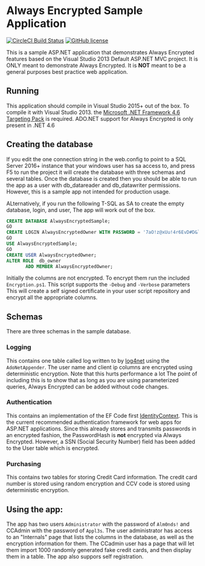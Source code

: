 # Always Encrypted Sample Application

[![CircleCI Build Status](https://circleci.com/gh/sqlcollaborative/AlwaysEncryptedSample.svg?style=shield)](https://circleci.com/gh/sqlcollaborative/AlwaysEncryptedSample) [![GitHub license](https://img.shields.io/badge/license-MIT-blue.svg)](https://raw.githubusercontent.com/sqlcollaborative/AlwaysEncryptedSample/master/License.md)

This is a sample ASP.NET application that demonstrates Always Encrypted 
features based on the Visual Studio 2013 Default ASP.NET MVC project.
It is ONLY meant to demonstrate Always Encrypted. It is **NOT** meant
to be a general purposes best practice web application.

## Running

This application should compile in Visual Studio 2015+ out of the box. To 
compile it with Visual Studio 2013. the [Microsoft .NET Framework 4.6 Targeting
Pack](https://www.microsoft.com/en-us/download/details.aspx?id=48136) is
required. ADO.NET support for Always Encrypted is only present in .NET 4.6

## Creating the database

If you edit the one connection string in the web.config to point to a SQL 
Server 2016+ instance that your windows user has sa access to, and press F5 to run the
project it will create the database with three schemas and several tables. Once
the database is created then you should be able to run the app as a user with 
db_datareader and  db_datawriter permissions. However, this is a sample app
not intended for production usage.

ALternatively, if you run the following T-SQL as SA to create the empty database, login, and user, The app will work out of the box.

```SQL
CREATE DATABASE AlwaysEncryptedSample;
GO
CREATE LOGIN AlwaysEncryptedOwner WITH PASSWORD = '7aO!z@xUu!4r6EvD#D&l$sz6&h^rhxL6fzAHMpnOga@LO*WdsEdpfh4^Egtl';
GO
USE AlwaysEncryptedSample;
GO
CREATE USER AlwaysEncryptedOwner;
ALTER ROLE  db_owner  
       ADD MEMBER AlwaysEncryptedOwner;
```

Initially the columns are not encrypted. To encrypt them run the included
`Encryption.ps1`. This script supports the `-Debug` and `-Verbose` parameters
This will create a self signed certificate in your user script repository and
encrypt all the appropriate columns.

## Schemas

There are three schemas in the sample database.

### Logging

This contains one table called log written to by 
[log4net](https://logging.apache.org/log4net/) using the `AdoNetAppender`. The
user name and client ip columns are encrypted using deterministic encryption.
Note that this hurts performance a lot The point of including this is to show
that as long as you are using parameterized queries, Always Encrypted can be 
added without code changes.

### Authentication

This contains an implementation of the EF Code first
[IdentityContext](https://msdn.microsoft.com/en-us/library/microsoft.aspnet.identity.entityframework.identitydbcontext(v=vs.108).aspx).
This is the current recommended authentication framework for web apps for
ASP.NET applications. Since this already stores and transmits passwords in an
encrypted fashion, the PasswordHash is **not** encrypted via Always Encrypted.
However, a SSN (Social Security Number) field has been added to the User table
which is encrypted.

### Purchasing

This contains two tables for storing Credit Card information.
The credit card number is stored using random encryption and CCV code is stored
using deterministic encryption.

## Using the app:

The app has two users `Administrator` with the password of `Alm0nds!` and CCAdmin
with the password of `Appl3s`. The user administrator has access to an
"Internals" page that lists the columns in the database, as well as the
encryption information for them. The CCadmin user has a page that will let
them import 1000 randomly generated fake credit cards, and then display them
in a table. The app also suppors self registration.
